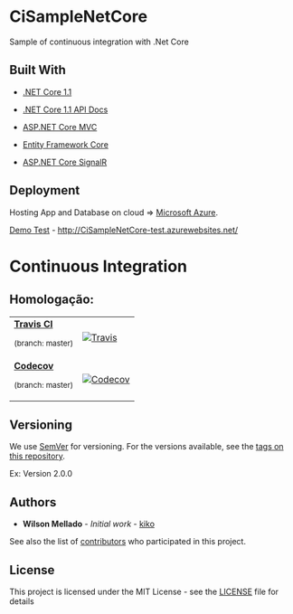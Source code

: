 # CiSampleNetCore
Sample of continuous integration with .Net Core

## Built With

* [.NET Core 1.1](https://github.com/dotnet/core)
* [.NET Core 1.1 API Docs](https://docs.microsoft.com/pt-br/dotnet/api/?view=netcore-1.1/)

* [ASP.NET Core MVC](https://github.com/aspnet/Mvc/)
* [Entity Framework Core](https://github.com/aspnet/EntityFramework/)
* [ASP.NET Core SignalR](https://github.com/aspnet/SignalR/)

## Deployment

Hosting App and Database on cloud => [Microsoft Azure](https://portal.azure.com/).

[Demo Test](http://CiSampleNetCore-test.azurewebsites.net/) - http://CiSampleNetCore-test.azurewebsites.net/

# Continuous Integration




## Homologação:
<table>
  <tr>
    <td>
      <a href="https://travis-ci.org/"><strong>Travis CI</strong></a><p><sup>(branch: master)</sup></p>
    </td>
    <td>
    <a href="https://travis-ci.com/wmkDev/CiSampleNetCore">    
      <img src="https://travis-ci.org/wmkDev/CiSampleNetCore.svg?branch=master" alt="Travis">    
      </a>
    </td>
  </tr>
  <tr>
    <td>
      <a href="https://codecov.io/"><strong>Codecov</strong></a><p><sup>(branch: master)</sup></p>
    </td>
    <td>
      <a href="https://codecov.io/gh/wmkDev/CiSampleNetCore">
        <img src="https://codecov.io/gh/wmkDev/CiSampleNetCore/branch/master/graph/badge.svg?token=" alt="Codecov" />
      </a>
    </td>
  </tr>
</table>


## Versioning

We use [SemVer](http://semver.org/) for versioning. For the versions available, see the [tags on this repository](https://github.com/wmkDev/CiSampleNetCore/tags). 

Ex: Version 2.0.0

## Authors

* **Wilson Mellado** - *Initial work* - [kiko](https://github.com/wmkDev)

See also the list of [contributors](https://github.com/wmkDev/CiSampleNetCore/contributors) who participated in this project.

## License

This project is licensed under the MIT License - see the [LICENSE](LICENSE) file for details

